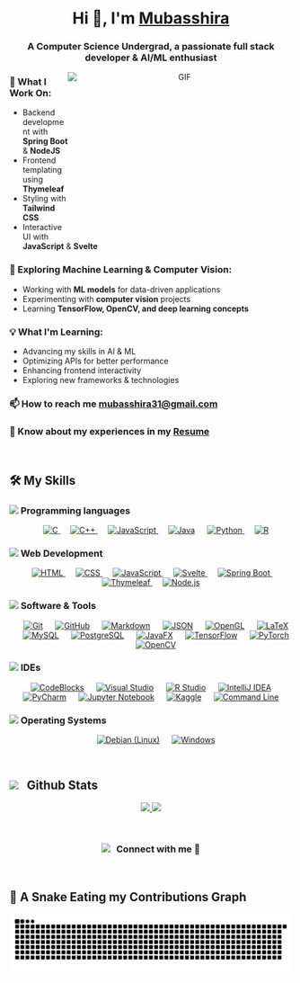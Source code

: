 <h1 align="center">Hi 👋, I'm <a href="https://github.com/MubasshiraMusarrat" target="blank">
Mubasshira</a></h1>
<h3 align="center">A Computer Science Undergrad, a passionate full stack developer & AI/ML enthusiast</h3>

<a target="_blank" align="center">
  <img align="right" top="500" height="300" width="400" alt="GIF" src="https://media.giphy.com/media/SWoSkN6DxTszqIKEqv/giphy.gif">
</a>

### 🚀 What I Work On:
- Backend development with **Spring Boot** & **NodeJS**
- Frontend templating using **Thymeleaf**
- Styling with **Tailwind CSS**
- Interactive UI with **JavaScript** & **Svelte**

### 🤖 Exploring Machine Learning & Computer Vision:
- Working with **ML models** for data-driven applications  
- Experimenting with **computer vision** projects  
- Learning **TensorFlow, OpenCV, and deep learning concepts**

### 💡 What I'm Learning:
-  Advancing my skills in AI & ML
- Optimizing APIs for better performance  
- Enhancing frontend interactivity
- Exploring new frameworks & technologies
  
### 📫 How to reach me **mubasshira31@gmail.com**

### 📄 Know about my experiences in my [Resume](https://github.com/user-attachments/files/19215070/Mubasshira_Musarrat_CV.pdf)
<br/>

## 🛠️ My Skills

### <picture> <img src = "https://github.com/7oSkaaa/7oSkaaa/blob/main/Images/Programming_Languages.gif?raw=true" width = 50px>  </picture> Programming languages

<p align="center"> 
  &emsp; 
  <a href="https://www.cprogramming.com/" target="_blank"> 
    <img alt="C" src="https://img.shields.io/badge/C%20-%232370ED.svg?style=plastic&logo=c&logoColor=white">
  </a> 
  &emsp;
  <a href="https://www.w3schools.com/cpp/" target="_blank"> 
    <img alt="C++" src="https://img.shields.io/badge/C++%20-%2300599C.svg?style=plastic&logo=c%2B%2B&logoColor=white">
  </a> 
  &emsp;
  <a href="https://developer.mozilla.org/en-US/docs/Web/JavaScript" target="_blank"> 
     <img alt="JavaScript" src="https://img.shields.io/badge/JavaScript%20-%23F7DF1E.svg?style=plastic&logo=javascript&logoColor=black">
   </a>
  &emsp;
  <a href="#"><img alt="Java" src="https://img.shields.io/badge/Java-ED8B00?style=plastic&logo=openjdk&logoColor=white"></a>
  &emsp;
   <a href="https://www.python.org" target="_blank">
    <img alt="Python" src="https://img.shields.io/badge/Python%20-%2314354C.svg?style=plastic&logo=python&logoColor=white">
  </a>
  &emsp;
  <a href="https://www.r-project.org/" target="_blank">
    <img alt="R" src="https://img.shields.io/badge/R-%23276DC3.svg?style=plastic&logo=r&logoColor=white">
  </a>
</p>

### <picture> <img src="https://github.com/7oSkaaa/7oSkaaa/blob/main/Images/Front_End.gif?raw=true" width="50px"> </picture> Web Development
<p align="center"> 
  &emsp; 
  <a href="https://www.w3.org/html/" target="_blank"> 
    <img alt="HTML" src="https://img.shields.io/badge/HTML5-%23E34F26.svg?style=plastic&logo=html5&logoColor=white">
  </a>   
  &emsp;
  <a href="https://www.w3schools.com/css/" target="_blank">
    <img alt="CSS" src="https://img.shields.io/badge/CSS-%231572B6.svg?style=plastic&logo=css3&logoColor=white">
  </a> 
  &emsp;
  <a href="https://developer.mozilla.org/en-US/docs/Web/JavaScript" target="_blank"> 
    <img alt="JavaScript" src="https://img.shields.io/badge/JavaScript-%23F7DF1E.svg?style=plastic&logo=javascript&logoColor=black">
  </a>
  &emsp;
  <a href="https://svelte.dev/" target="_blank">
    <img alt="Svelte" src="https://img.shields.io/badge/Svelte-%23FF3E00.svg?style=plastic&logo=svelte&logoColor=white">
  </a>
  &emsp;
  <a href="https://spring.io/projects/spring-boot" target="_blank">
    <img alt="Spring Boot" src="https://img.shields.io/badge/Spring%20Boot-%236DB33F.svg?style=plastic&logo=springboot&logoColor=white">
  </a>
  &emsp;
  <a href="https://www.thymeleaf.org/" target="_blank">
    <img alt="Thymeleaf" src="https://img.shields.io/badge/Thymeleaf-%23005F0F.svg?style=plastic&logo=thymeleaf&logoColor=white">
  </a>
  &emsp;
  <a href="https://nodejs.org/" target="_blank">
    <img alt="Node.js" src="https://img.shields.io/badge/Node.js-%23339933.svg?style=plastic&logo=node.js&logoColor=white">
  </a>
</p>

 ### <picture> <img src = "https://github.com/7oSkaaa/7oSkaaa/blob/main/Images/Software_Tools.gif?raw=true" width = 50px>  </picture> Software & Tools
 
<p align="center">
  &emsp;
    <a href="#"><img alt="Git" src="https://img.shields.io/badge/Git-%23F05033.svg?style=plastic&logo=git&logoColor=white"></a>
  &emsp;
    <a href="#"><img alt="GitHub" src="https://img.shields.io/badge/GitHub-%23181717.svg?style=plastic&logo=github&logoColor=white"></a>
  &emsp;
    <a href="#"><img alt="Markdown" src="https://img.shields.io/badge/Markdown-000000?style=plastic&logo=markdown&logoColor=white"></a>
  &emsp;
    <a href="#"><img alt="JSON" src="https://img.shields.io/badge/JSON-%23000000.svg?style=plastic&logo=json&logoColor=white"></a>
  &emsp;
    <a href="#"><img alt="OpenGL" src="https://img.shields.io/badge/OpenGL-%235586A4.svg?style=plastic&logo=opengl&logoColor=white"></a>
  &emsp;
    <a href="#"><img alt="LaTeX" src="https://img.shields.io/badge/LaTeX-%23008080.svg?&style=plastic&logo=latex&logoColor=white" /></a>
  &emsp;
    <a href="#"><img alt="MySQL" src="https://img.shields.io/badge/MySQL-%234479A1.svg?&style=plastic&logo=mysql&logoColor=white"/></a>
  &emsp;
    <a href="#"><img alt="PostgreSQL" src="https://img.shields.io/badge/PostgreSQL-%234169E1.svg?&style=plastic&logo=postgresql&logoColor=white"/></a>
  &emsp;
    <a href="#"><img alt="JavaFX" src="https://img.shields.io/badge/JavaFX-3874BA?style=plastic&logo=openjfx&logoColor=white"></a>
  &emsp;
    <a href="#"><img alt="TensorFlow" src="https://img.shields.io/badge/TensorFlow-%23FF6F00.svg?style=plastic&logo=tensorflow&logoColor=white"/></a>
  &emsp;
    <a href="#"><img alt="PyTorch" src="https://img.shields.io/badge/PyTorch-%23EE4C2C.svg?style=plastic&logo=pytorch&logoColor=white"/></a>
  &emsp;
    <a href="#"><img alt="OpenCV" src="https://img.shields.io/badge/OpenCV-%235C3EE8.svg?style=plastic&logo=opencv&logoColor=white"/></a>
</p>


 ### <picture> <img src = "https://github.com/7oSkaaa/7oSkaaa/blob/main/Images/IDEs.gif?raw=true" width = 50px>  </picture> IDEs
 
<p align="center">
  &emsp;
    <a href="#"><img alt="CodeBlocks" src="https://img.shields.io/badge/Code::Blocks-%23007ACC.svg?style=plastic&logo=codeblocks&logoColor=white"></a>
  &emsp;
    <a href="#"><img alt="Visual Studio" src="https://img.shields.io/badge/Visual%20Studio%20Code-007ACC?style=plastic&logo=visual-studio-code&logoColor=white"></a>
  &emsp;
   <a href="#"><img alt="R Studio" src="https://img.shields.io/badge/RStudio-75AADB?style=plastic&logo=rstudio&logoColor=white"></a>
  &emsp;
    <a href="#"><img alt="IntelliJ IDEA" src="https://img.shields.io/badge/IntelliJ%20IDEA-%23000000.svg?style=plastic&logo=intellij-idea&logoColor=white"></a>
  &emsp;
    <a href="#"><img alt="PyCharm" src="https://img.shields.io/badge/PyCharm-%23000000.svg?style=plastic&logo=pycharm&logoColor=white"></a>
  &emsp;
    <a href="#"><img alt="Jupyter Notebook" src="https://img.shields.io/badge/Jupyter%20Notebook-%23F37626.svg?style=plastic&logo=jupyter&logoColor=white"></a>
  &emsp;
    <a href="#"><img alt="Kaggle" src="https://img.shields.io/badge/Kaggle-%23009BDE.svg?style=plastic&logo=kaggle&logoColor=white"></a>
  &emsp;
    <a href="#"><img alt="Command Line" src="https://img.shields.io/badge/Command%20Line-%23000000.svg?style=plastic&logo=gnu-bash&logoColor=white"></a>
</p>


 ### <picture> <img src = "https://github.com/7oSkaaa/7oSkaaa/blob/main/Images/OS.gif?raw=true" width = 50px>  </picture> Operating Systems
 
<p align="center">
  &emsp;
    <a href="#"><img alt="Debian (Linux)" src="https://img.shields.io/badge/Debian-A81D33?style=plastic&logo=debian&logoColor=white"></a>
  &emsp;
    <a href="#"><img alt="Windows" src="https://img.shields.io/badge/Windows-0078D6?style=plastic&logo=windows&logoColor=white"></a>
</p>

<br> 

## <picture > <img src = "https://github.com/7oSkaaa/7oSkaaa/blob/main/Images/Statistics.gif?raw=true" width = 50px style="margin-right: 10px;"> </picture> Github Stats

<p align="center">
<a href="https://github.com/AVS1508">
  <img height="180em" src="https://github-readme-stats-eight-theta.vercel.app/api?username=AVS1508&show_icons=true&theme=algolia&include_all_commits=true&count_private=true"/>
  <img height="180em" src="https://github-readme-stats-eight-theta.vercel.app/api/top-langs/?username=AVS1508&layout=compact&langs_count=8&theme=algolia"/>
</a>
</p>

<br>
<h3 align="center" > <img src="https://github.com/7oSkaaa/7oSkaaa/blob/main/Images/Connect-with-me.gif?raw=true" width="100px" style="margin-right: 10px;">Connect with me 🤝 </h3>

<br>

## 🐍 A Snake Eating my Contributions Graph
	
<p align = "center">
	<img src = "https://github.com/7oSkaaa/7oSkaaa/blob/output/github-contribution-grid-snake.svg?" alt = "Snake Game"/>
</p>
